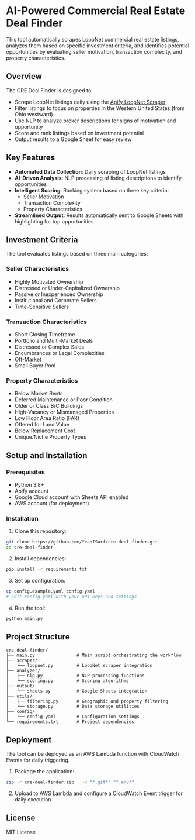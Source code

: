 # AI-Powered Commercial Real Estate Deal Finder

This tool automatically scrapes LoopNet commercial real estate listings, analyzes them based on specific investment criteria, and identifies potential opportunities by evaluating seller motivation, transaction complexity, and property characteristics.

## Overview

The CRE Deal Finder is designed to:
- Scrape LoopNet listings daily using the [Apify LoopNet Scraper](https://apify.com/epctex/loopnet-scraper)
- Filter listings to focus on properties in the Western United States (from Ohio westward)
- Use NLP to analyze broker descriptions for signs of motivation and opportunity
- Score and rank listings based on investment potential
- Output results to a Google Sheet for easy review

## Key Features

- **Automated Data Collection**: Daily scraping of LoopNet listings
- **AI-Driven Analysis**: NLP processing of listing descriptions to identify opportunities
- **Intelligent Scoring**: Ranking system based on three key criteria:
  - Seller Motivation
  - Transaction Complexity
  - Property Characteristics
- **Streamlined Output**: Results automatically sent to Google Sheets with highlighting for top opportunities

## Investment Criteria

The tool evaluates listings based on three main categories:

### Seller Characteristics
- Highly Motivated Ownership
- Distressed or Under-Capitalized Ownership
- Passive or Inexperienced Ownership
- Institutional and Corporate Sellers
- Time-Sensitive Sellers

### Transaction Characteristics
- Short Closing Timeframe
- Portfolio and Multi-Market Deals
- Distressed or Complex Sales
- Encumbrances or Legal Complexities
- Off-Market
- Small Buyer Pool

### Property Characteristics
- Below Market Rents
- Deferred Maintenance or Poor Condition
- Older or Class B/C Buildings
- High-Vacancy or Mismanaged Properties
- Low Floor Area Ratio (FAR)
- Offered for Land Value
- Below Replacement Cost
- Unique/Niche Property Types

## Setup and Installation

### Prerequisites
- Python 3.8+
- Apify account
- Google Cloud account with Sheets API enabled
- AWS account (for deployment)

### Installation

1. Clone this repository:
```bash
git clone https://github.com/YeahISurf/cre-deal-finder.git
cd cre-deal-finder
```

2. Install dependencies:
```bash
pip install -r requirements.txt
```

3. Set up configuration:
```bash
cp config.example.yaml config.yaml
# Edit config.yaml with your API keys and settings
```

4. Run the tool:
```bash
python main.py
```

## Project Structure

```
cre-deal-finder/
├── main.py                # Main script orchestrating the workflow
├── scraper/
│   └── loopnet.py         # LoopNet scraper integration
├── analyzer/
│   ├── nlp.py             # NLP processing functions
│   └── scoring.py         # Scoring algorithms
├── output/
│   └── sheets.py          # Google Sheets integration
├── utils/
│   ├── filtering.py       # Geographic and property filtering
│   └── storage.py         # Data storage utilities
├── config/
│   └── config.yaml        # Configuration settings
└── requirements.txt       # Project dependencies
```

## Deployment

The tool can be deployed as an AWS Lambda function with CloudWatch Events for daily triggering.

1. Package the application:
```bash
zip -r cre-deal-finder.zip . -x "*.git*" "*.env*"
```

2. Upload to AWS Lambda and configure a CloudWatch Event trigger for daily execution.

## License

MIT License